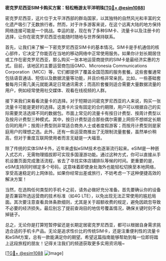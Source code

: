 **密克罗尼西亚SIM卡购买方案：轻松畅游太平洋明珠[[TG💪+ @esim1088](https://t.me/s/esim1088)]**

密克罗尼西亚，这片位于太平洋西部的群岛国家，以其独特的自然风光和丰富的文化遗产吸引了无数旅行者。然而，对于许多游客来说，在这个远离大陆的地方保持网络连接可能是一个挑战。幸运的是，现在有了多种SIM卡、流量卡以及注册卡的选择，让你在密克罗尼西亚也能随时随地与世界保持联系。

首先，让我们来了解一下密克罗尼西亚SIM卡的基本情况。SIM卡是手机通信的核心部件，它决定了你能否在当地的移动网络中正常使用服务。如果你计划长期居住或工作在密克罗尼西亚，那么购买一张本地运营商提供的SIM卡是最经济实惠的方式。目前，该地区的主要运营商包括GMO、Micronesia Communications Corporation（MCC）等，它们都提供了覆盖全国范围的服务套餐。这些套餐通常包括语音通话、短信以及数据流量等功能，并且价格非常亲民。比如，一些基础套餐每月只需几美元就能满足日常通讯需求；而高阶套餐则适合需要大量数据流量的用户，例如经常使用社交媒体、观看在线视频的人群。

接下来我们来看看流量卡的选择。对于短期访问密克罗尼西亚的人来说，购买一张流量卡可能是更好的选择。这类卡片没有固定的合约期限，用户可以根据自己的实际需要灵活选择不同的数据包。市面上常见的流量卡有按日计费型、按周计费型以及按月计费型三种模式。其中，按日计费型适合那些偶尔需要上网但不想绑定长期合同的用户；按周计费型则非常适合商务人士或者度假游客；而按月计费型则是家庭用户的理想之选。此外，还有一些运营商推出了无限制流量套餐，虽然单价稍高，但对于重度互联网使用者而言无疑是一大福音。

除了传统的实体SIM卡外，近年来虚拟eSIM技术也逐渐流行起来。eSIM是一种嵌入式芯片，无需物理插拔即可实现多国漫游功能。通过这种方式，你可以直接从手机设置页面完成激活流程，省去了寻找实体店铺排队等候的时间。更重要的是，eSIM支持同时绑定多个号码，这意味着即使身处海外也能轻松切换至本地网络，享受高速稳定的上网体验。如果你经常出差或旅行，不妨考虑一下这种便捷高效的解决方案！

当然，在选购任何类型的手机卡之前，请务必做好充分准备。首先要确认你的设备是否兼容所选运营商的技术标准（如4G LTE），以免出现无法正常使用的尴尬局面。其次要注意查看具体条款细则，尤其是关于超额收费的规定，避免因疏忽导致不必要的经济损失。最后别忘了提前查询目的地信号覆盖情况，确保关键时刻不会掉链子。

总之，无论你是打算短暂停留还是长期定居密克罗尼西亚，都可以根据自身需求挑选合适的手机卡产品。无论是追求性价比的传统SIM卡，还是注重便利性的流量卡和eSIM方案，总有一款能满足你的期望。希望这篇指南能够帮助到每一位即将踏上这段旅程的朋友！记得关注我们的频道获取更多实用资讯哦~

[[TG💪+ @esim1088](https://t.me/s/esim1088) ![Image](https://i.postimg.cc/4NQfJmqS/Snipaste-2025-05-13-00-14-12.png)]